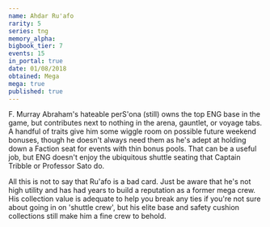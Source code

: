```yaml
---
name: Ahdar Ru'afo
rarity: 5
series: tng
memory_alpha:
bigbook_tier: 7
events: 15
in_portal: true
date: 01/08/2018
obtained: Mega
mega: true
published: true
---
```


F. Murray Abraham's hateable perS'ona (still) owns the top ENG base in the game, but contributes next to nothing in the arena, gauntlet, or voyage tabs. A handful of traits give him some wiggle room on possible future weekend bonuses, though he doesn't always need them as he's adept at holding down a Faction seat for events with thin bonus pools. That can be a useful job, but ENG doesn't enjoy the ubiquitous shuttle seating that Captain Tribble or Professor Sato do.

All this is not to say that Ru'afo is a bad card. Just be aware that he's not high utility and has had years to build a reputation as a former mega crew. His collection value is adequate to help you break any ties if you're not sure about going in on 'shuttle crew', but his elite base and safety cushion collections still make him a fine crew to behold.
